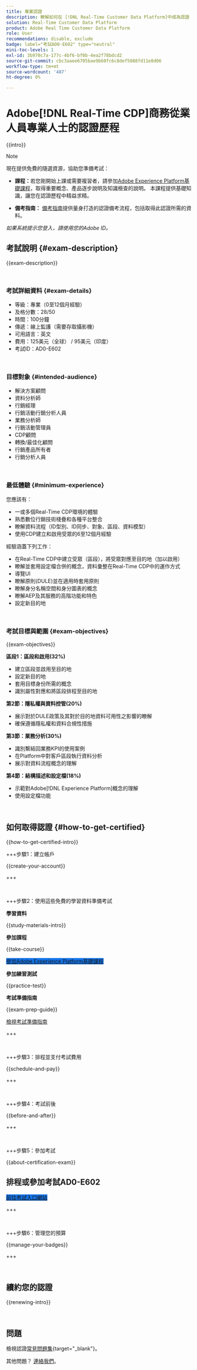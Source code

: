```yaml
---
title: 專業認證
description: 瞭解如何在 [!DNL Real-Time Customer Data Platform]中成為認證 [!DNL Experience Platform] 專業人員
solution: Real-Time Customer Data Platform
product: Adobe Real Time Customer Data Platform
role: User
recommendations: disable, exclude
badge: label="考試AD0-E602" type="neutral"
mini-toc-levels: 1
exl-id: 3b970c7a-177c-4bf6-bf0b-4ea2f78bdcd2
source-git-commit: cbc3aaee6705bae9b60fc6c8def5088fd11e8d06
workflow-type: tm+mt
source-wordcount: '487'
ht-degree: 0%

---
```


# Adobe[!DNL Real-Time CDP]商務從業人員專業人士的認證歷程

{{intro}}

>[!NOTE]
>
>現在提供免費的隨選資源，協助您準備考試：
>
>* **課程：**&#x200B;若您剛開始上課或需要複習者，請參加[Adobe Experience Platform基礎課程](https://app.rockinfo.com/courses/216)，取得重要概念、產品逐步說明及知識檢查的說明。 本課程提供基礎知識，讓您在認證歷程中精益求精。
>
>* **備考指南：** [備考指南](https://app.rockinfo.com/courses/133)提供量身打造的認證備考流程，包括取得此認證所需的資料。
>
>_如果系統提示您登入，請使用您的Adobe ID。_

## 考試說明 {#exam-description}

{{exam-description}}

<br>

### 考試詳細資料 {#exam-details}

* 等級：專業（0至12個月經驗）
* 及格分數：28/50
* 時間：100分鐘
* 傳遞：線上監護（需要存取攝影機）
* 可用語言：英文
* 費用：125美元（全球） / 95美元（印度）
* 考試ID：AD0-E602

<br>

### 目標對象 {#intended-audience}

* 解決方案顧問
* 資料分析師
* 行銷經理
* 行銷活動行銷分析人員
* 業務分析師
* 行銷活動管理員
* CDP顧問
* 轉換/最佳化顧問
* 行銷產品所有者
* 行銷分析人員

<br>

### 最低體驗 {#minimum-experience}

您應該有：

* 一或多個Real-Time CDP環境的體驗
* 熟悉數位行銷技術棧疊和各種平台整合
* 瞭解資料流程（ID型別、ID同步、對象、區段、資料模型）
* 使用CDP建立和啟用受眾的6至12個月經驗

經驗涵蓋下列工作：

* 在Real-Time CDP中建立受眾（區段），將受眾對應至目的地（加以啟用）
* 瞭解並套用設定檔合併的概念，資料彙整在Real-Time CDP中的運作方式
* 導覽UI
* 瞭解原則(DULE)並在適用時套用原則
* 瞭解身分名稱空間和身分圖表的概念
* 瞭解AEP及其服務的高階功能和特色
* 設定新目的地

<br>

### 考試目標與範圍 {#exam-objectives}

{{exam-objectives}}

**區段1：區段和啟用(32%)**

* 建立區段並啟用至目的地
* 設定新目的地
* 套用目標身份所需的概念
* 識別屬性對應和將區段排程至目的地

**第2節：隱私權與資料控管(20%)**

* 展示對於DULE政策及其對於目的地資料可用性之影響的瞭解
* 確保遵循隱私權和資料合規性措施

**第3節：業務分析(30%)**

* 識別繫結回業務KPI的使用案例
* 在Platform中對客戶區段執行資料分析
* 展示對資料流程概念的理解

**第4節：結構描述和設定檔(18%)**

* 示範對Adobe[!DNL Experience Platform]概念的理解
* 使用設定檔功能

<br>

## 如何取得認證 {#how-to-get-certified}

{{how-to-get-certified-intro}}

+++步驟1：建立帳戶

{{create-your-account}}

+++

<br>

+++步驟2：使用這些免費的學習資料準備考試

**學習資料**

{{study-materials-intro}}

**參加課程**

{{take-course}}

<a href="https://app.rockinfo.com/courses/216" target="_blank" class="spectrum-Button spectrum-Button--fill spectrum-Button--accent spectrum-Button--sizeM is-margin-bottom-big-big at-element-click-tracking" style="background-color:#1473E6">

<span class="spectrum-Button-label has-no-wrap">
   參加Adobe Experience Platform基礎課程
</span>
</a>

**參加練習測試**

{{practice-test}}

**考試準備指南**

{{exam-prep-guide}}

[檢視考試準備指南](https://app.rockinfo.com/courses/133)


+++

<br>

+++步驟3：排程並支付考試費用

{{schedule-and-pay}}

+++

<br>

+++步驟4：考試前後

{{before-and-after}}

+++

<br>

+++步驟5：參加考試

{{about-certification-exam}}

## 排程或參加考試AD0-E602

<a href="https://www.certmetrics.com/adobe/candidate/examity_sso.aspx?eid=AD0-E602" target="_blank" class="spectrum-Button spectrum-Button--fill spectrum-Button--accent spectrum-Button--sizeM is-margin-bottom-big-big at-element-click-tracking" style="background-color:#1473E6">

<span class="spectrum-Button-label has-no-wrap">
   前往考試入口網站
</span>
</a>

+++

<br>

+++步驟6：管理您的預算

{{manage-your-badges}}

+++

<br>

## 續約您的認證

{{renewing-intro}}

<br>

## 問題

檢視認證[常見問題集](https://experienceleague.adobe.com/docs/certification/certification/faq.html){target="_blank"}。

其他問題？ [連絡我們](mailto:certif@adobe.com)。